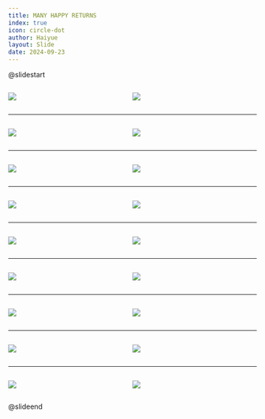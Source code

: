 ```yaml
---
title: MANY HAPPY RETURNS
index: true
icon: circle-dot
author: Haiyue
layout: Slide
date: 2024-09-23
---
```

 
@slidestart

<div style="display:flex">
<div style="flex:1">

![](https://raw.githubusercontent.com/yclord/reading/refs/heads/master/english/Level-X/MANY%20HAPPY%20RETURNS/001.webp)
</div>
<div style="flex:1">

![](https://raw.githubusercontent.com/yclord/reading/refs/heads/master/english/Level-X/MANY%20HAPPY%20RETURNS/002.webp)
</div>
</div>

---

<div style="display:flex">
<div style="flex:1">

![](https://raw.githubusercontent.com/yclord/reading/refs/heads/master/english/Level-X/MANY%20HAPPY%20RETURNS/003.webp)
</div>
<div style="flex:1">

![](https://raw.githubusercontent.com/yclord/reading/refs/heads/master/english/Level-X/MANY%20HAPPY%20RETURNS/004.webp)
</div>
</div>

---

<div style="display:flex">
<div style="flex:1">

![](https://raw.githubusercontent.com/yclord/reading/refs/heads/master/english/Level-X/MANY%20HAPPY%20RETURNS/005.webp)
</div>
<div style="flex:1">

![](https://raw.githubusercontent.com/yclord/reading/refs/heads/master/english/Level-X/MANY%20HAPPY%20RETURNS/006.webp)
</div>
</div>

---

<div style="display:flex">
<div style="flex:1">

![](https://raw.githubusercontent.com/yclord/reading/refs/heads/master/english/Level-X/MANY%20HAPPY%20RETURNS/007.webp)
</div>
<div style="flex:1">

![](https://raw.githubusercontent.com/yclord/reading/refs/heads/master/english/Level-X/MANY%20HAPPY%20RETURNS/008.webp)
</div>
</div>

---

<div style="display:flex">
<div style="flex:1">

![](https://raw.githubusercontent.com/yclord/reading/refs/heads/master/english/Level-X/MANY%20HAPPY%20RETURNS/009.webp)
</div>
<div style="flex:1">

![](https://raw.githubusercontent.com/yclord/reading/refs/heads/master/english/Level-X/MANY%20HAPPY%20RETURNS/010.webp)
</div>
</div>

---

<div style="display:flex">
<div style="flex:1">

![](https://raw.githubusercontent.com/yclord/reading/refs/heads/master/english/Level-X/MANY%20HAPPY%20RETURNS/011.webp)
</div>
<div style="flex:1">

![](https://raw.githubusercontent.com/yclord/reading/refs/heads/master/english/Level-X/MANY%20HAPPY%20RETURNS/012.webp)
</div>
</div>

---

<div style="display:flex">
<div style="flex:1">

![](https://raw.githubusercontent.com/yclord/reading/refs/heads/master/english/Level-X/MANY%20HAPPY%20RETURNS/013.webp)
</div>
<div style="flex:1">

![](https://raw.githubusercontent.com/yclord/reading/refs/heads/master/english/Level-X/MANY%20HAPPY%20RETURNS/014.webp)
</div>
</div>

---

<div style="display:flex">
<div style="flex:1">

![](https://raw.githubusercontent.com/yclord/reading/refs/heads/master/english/Level-X/MANY%20HAPPY%20RETURNS/015.webp)
</div>
<div style="flex:1">

![](https://raw.githubusercontent.com/yclord/reading/refs/heads/master/english/Level-X/MANY%20HAPPY%20RETURNS/016.webp)
</div>
</div>

---

<div style="display:flex">
<div style="flex:1">

![](https://raw.githubusercontent.com/yclord/reading/refs/heads/master/english/Level-X/MANY%20HAPPY%20RETURNS/017.webp)
</div>
<div style="flex:1">

![](https://raw.githubusercontent.com/yclord/reading/refs/heads/master/english/Level-X/MANY%20HAPPY%20RETURNS/018.webp)
</div>
</div>

@slideend